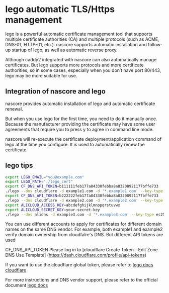 # lego automatic TLS/Https management

lego is a powerful automatic certificate management tool that supports multiple certificate authorities (CA) and multiple protocols (such as ACME, DNS-01, HTTP-01, etc.). nascore supports automatic installation and follow-up startup of lego, as well as automatic reverse proxy.

Although caddy2 integrated with nascore can also automatically manage certificates. But lego supports more protocols and more certificate authorities, so in some cases, especially when you don’t have port 80/443, lego may be more suitable for use.

## Integration of nascore and lego

nascore provides automatic installation of lego and automatic certificate renewal.

But when you use lego for the first time, you need to do it manually once. Because the manufacturer providing the certificate may have some user agreements that require you to press y to agree in command line mode.

nascore will re-execute the certificate deployment/application command of lego at the time you configure. It is used to automatically renew the certificate.

## lego tips

```sh
export LEGO_EMAIL="you@example.com"
export LEGO_PATH="./lego_cert"
export CF_DNS_API_TOKEN=b111111feb177a84330febba8a83208921177bffe733
./lego --dns cloudflare -d example1.com -d '*.example1.com' --key-type ec256 run
export CF_DNS_API_TOKEN=b222222feb177a84330febba8a83208921177bffe733
./lego --dns cloudflare -d example2.com -d '*.example2.com' --key-type ec256 run
export ALICLOUD_ACCESS_KEY=abcdefghijklmnopqrstuvwx
export ALICLOUD_SECRET_KEY=your-secret-key
./lego --dns alidns -d example3.com -d '*.example3.com' --key-type ec256 run
```

You can use different accounts to apply for certificates for different domain names on the same DNS vendor. For example, both example1 and example2 verify domain ownership from cloudfalre's DNS. But different API tokens are used

CF_DNS_API_TOKEN Please log in to [cloudflare Create Token - Edit Zone DNS Use Template] (https://dash.cloudflare.com/profile/api-tokens)

If you want to use the cloudflare global token, please refer to [lego docs cloudflare](https://go-acme.github.io/lego/dns/cloudflare/index.html)

For more instructions and DNS vendor support, please refer to the official document [lego docs](https://go-acme.github.io/lego/dns/)
